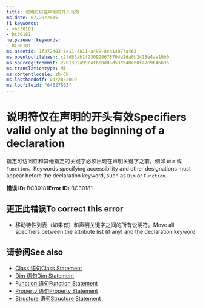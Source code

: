 ```yaml
---
title: 说明符仅在声明的开头有效
ms.date: 07/20/2015
f1_keywords:
- vbc30181
- bc30181
helpviewer_keywords:
- BC30181
ms.assetid: 1f272403-8e11-4811-a499-8ca14077a463
ms.openlocfilehash: c2fd83ab1f230928678794e2da0b2418e4ae10b0
ms.sourcegitcommit: 2701302a99cafbe0d86d53d540eb0fa7e9b46b36
ms.translationtype: MT
ms.contentlocale: zh-CN
ms.lasthandoff: 04/28/2019
ms.locfileid: "64627503"
---
```

# <a name="specifiers-valid-only-at-the-beginning-of-a-declaration"></a><span data-ttu-id="de4c7-102">说明符仅在声明的开头有效</span><span class="sxs-lookup"><span data-stu-id="de4c7-102">Specifiers valid only at the beginning of a declaration</span></span>
<span data-ttu-id="de4c7-103">指定可访问性和其他指定的关键字必须出现在声明关键字之前，例如 `Dim` 或 `Function`。</span><span class="sxs-lookup"><span data-stu-id="de4c7-103">Keywords specifying accessibility and other designations must appear before the declaration keyword, such as `Dim` or `Function`.</span></span>  
  
 <span data-ttu-id="de4c7-104">**错误 ID:** BC30181</span><span class="sxs-lookup"><span data-stu-id="de4c7-104">**Error ID:** BC30181</span></span>  
  
## <a name="to-correct-this-error"></a><span data-ttu-id="de4c7-105">更正此错误</span><span class="sxs-lookup"><span data-stu-id="de4c7-105">To correct this error</span></span>  
  
- <span data-ttu-id="de4c7-106">移动特性列表（如果有）和声明关键字之间的所有说明符。</span><span class="sxs-lookup"><span data-stu-id="de4c7-106">Move all specifiers between the attribute list (if any) and the declaration keyword.</span></span>  
  
## <a name="see-also"></a><span data-ttu-id="de4c7-107">请参阅</span><span class="sxs-lookup"><span data-stu-id="de4c7-107">See also</span></span>

- [<span data-ttu-id="de4c7-108">Class 语句</span><span class="sxs-lookup"><span data-stu-id="de4c7-108">Class Statement</span></span>](../../visual-basic/language-reference/statements/class-statement.md)
- [<span data-ttu-id="de4c7-109">Dim 语句</span><span class="sxs-lookup"><span data-stu-id="de4c7-109">Dim Statement</span></span>](../../visual-basic/language-reference/statements/dim-statement.md)
- [<span data-ttu-id="de4c7-110">Function 语句</span><span class="sxs-lookup"><span data-stu-id="de4c7-110">Function Statement</span></span>](../../visual-basic/language-reference/statements/function-statement.md)
- [<span data-ttu-id="de4c7-111">Property 语句</span><span class="sxs-lookup"><span data-stu-id="de4c7-111">Property Statement</span></span>](../../visual-basic/language-reference/statements/property-statement.md)
- [<span data-ttu-id="de4c7-112">Structure 语句</span><span class="sxs-lookup"><span data-stu-id="de4c7-112">Structure Statement</span></span>](../../visual-basic/language-reference/statements/structure-statement.md)

